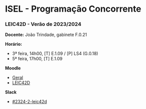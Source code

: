 # ISEL - Programação Concorrente
### LEIC42D - Verão de 2023/2024

**Docente:** João Trindade, gabinete F.0.21

**Horário:**
 - 3ª feira, 14h00, [T] E.1.09 / [P] LS4 (G.0.18)
 - 5ª feira, 17h00, [T] E.1.09
 
**Moodle**
 - [Geral](https://2324moodle.isel.pt/course/view.php?id=7916)
 - [LEIC42D](https://2324moodle.isel.pt/course/view.php?id=7919)

 **Slack**
 - [#2324-2-leic42d](https://isel-leic-pc.slack.com/messages/C06K8EC05AP)
